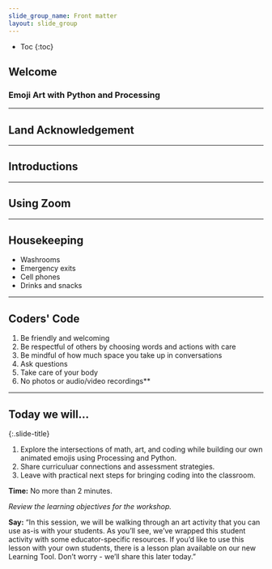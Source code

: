 ```yaml
---
slide_group_name: Front matter
layout: slide_group
---
```


<nav class="slide-group-nav" markdown="1">

* Toc
{:toc}

</nav>

## Welcome

### Emoji Art with Python and Processing

---

## Land Acknowledgement

---

## Introductions

---

## Using Zoom

---

## Housekeeping

- Washrooms
- Emergency exits
- Cell phones
- Drinks and snacks

---

## Coders' Code

1. Be friendly and welcoming
2. Be respectful of others by choosing words and actions with care
3. Be mindful of how much space you take up in conversations
4. Ask questions
5. Take care of your body
6. No photos or audio/video recordings**

---

## Today we will...
{:.slide-title}

1. Explore the intersections of math, art, and coding while building our own animated emojis using Processing and Python.
2. Share curriculuar connections and assessment strategies.
3. Leave with practical next steps for bringing coding into the classroom.

<aside class="slide-notes" markdown="1">

**Time:** No more than 2 minutes.

_Review the learning objectives for the workshop._

**Say:** “In this session, we will be walking through an art activity that you can use as-is with your students. As you’ll see, we’ve wrapped this student activity with some educator-specific resources. If you’d like to use this lesson with your own students, there is a lesson plan available on our new Learning Tool. Don’t worry - we’ll share this later today.”

</aside>